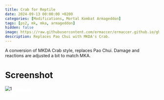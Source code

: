 ```yaml
---
title: Crab for Reptile
date: 2024-09-13 00:00:00 +0200
categories: [Modifications, Mortal Kombat Armageddon]
tags: [ps2, mk, mka, armageddon]   
hidden: false
image: https://raw.githubusercontent.com/ermaccer/ermaccer.github.io/gh-pages/assets/mods/mka/crabtile/1.jpg
description: Replaces Pao Chui with MKDA's Crab.
---
```


A conversion of MKDA Crab style, replaces Pao Chui. Damage and reactions are adjusted a bit to match MKA. 

# Screenshot
<img class="img-fluid mx-auto" alt="1" src="{% link assets/mods/mka/crabtile/1.jpg %}">


<a class="btn btn-block btn-dark bg-dark text-gray btn-lg" style="color: white;" href="https://mega.nz/file/dAAXFQTT#R9g3IBiG-xjJWYatFxUwpZY10oB8CBTzJ6N8J9ydG2M" role="button">
<i class="fas fa-download"></i>
Download
</a>
<br>
<a class="btn btn-block btn-dark bg-dark text-gray btn-lg" style="color: white;" href="https://ermaccer.github.io/posts/how-to-install-mk-ps2-mods/" role="button">
<i class="fas fa-cog"></i>
Guide
</a>


